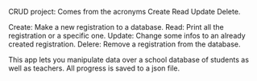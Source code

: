 CRUD project: Comes from the acronyms Create Read Update Delete.

Create: Make a new registration to a database.
Read: Print all the registration or a specific one.
Update: Change some infos to an already created registration.
Delere: Remove a registration from the database.

This app lets you manipulate data over a school database of students as well as teachers.
All progress is saved to a json file.
